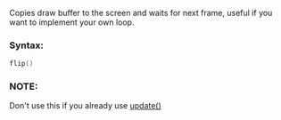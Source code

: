 Copies draw buffer to the screen and waits for next frame, useful if you want to implement your own loop.

### Syntax:
```lua
flip()
```
### NOTE:

Don't use this if you already use [update()](/Events/update.md)